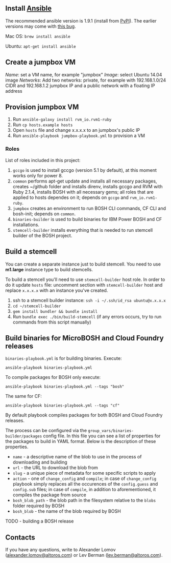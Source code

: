 ## Install [Ansible](http://www.ansible.com/)

The recommended ansible version is 1.9.1 (install from [PyPI](https://pypi.python.org/pypi/ansible/1.9.1)). The earlier versions may come with [this bug](https://github.com/rvm/rvm1-ansible/issues/44).

Mac OS:
`brew install ansible`

Ubuntu:
`apt-get install ansible`

## Create a jumpbox VM

_Name_: set a VM name, for example "jumpbox"
_Image_: select Ubuntu 14.04 image
_Networks_: Add two networks: private, for example with 192.168.1.0/24 CIDR and 192.168.1.2 jumpbox IP and a public network with a floating IP address

## Provision jumpbox VM

1. Run `ansible-galaxy install rvm_io.rvm1-ruby`
1. Run `cp hosts.example hosts`
1. Open `hosts` file and change x.x.x.x to an jumpbox's public IP
1. Run `ansible-playbook jumpbox-playbook.yml` to provision a VM

### Roles

List of roles included in this project:

1. `gccgo` is used to install gccgo (version 5.1 by default), at this moment works only for power 8.
1. `common` performs apt-get update and installs all necessary packages, creates ~/github folder and installs direnv, installs gccgo and RVM with Ruby 2.1.4, installs BOSH with all necessary gems; all roles that are applied to hosts dependes on it; depends on `gccgo` and `rvm_io.rvm1-ruby`.
1. `jumpbox` creates an environment to run BOSH CLI commands, CF CLI and bosh-init; depends on `common`.
1. `binaries-builder` is used to build binaries for IBM Power BOSH and CF installations.
1. `stemcell-builder` installs everything that is needed to run stemcell builder of the BOSH project.


## Build a stemcell

You can create a separate instance just to build stemcell. You need to use __m1.large__ instance type to build stemcells.

To build a stemcell you'll need to use `stemcell-builder` host role. In order to do it update `hosts` file: uncomment section with `stemcell-builder` host and replace `x.x.x.x` with an instance you've created.

1. ssh to a stemcell builder instance: `ssh -i ~/.ssh/id_rsa ubuntu@x.x.x.x`
1. `cd ~/stemcell-builder`
1. `gem install bundler && bundle install`
1. Run `bundle exec ./bin/build-stemcell` (if any errors occurs, try to run commands from this script manually)


## Build binaries for MicroBOSH and Cloud Foundry releases

`binaries-playbook.yml` is for building binaries. Execute:

```
ansible-playbook binaries-playbook.yml
```

To compile packages for BOSH only execute:

```
ansible-playbook binaries-playbook.yml --tags "bosh"
```

The same for CF:

```
ansible-playbook binaries-playbook.yml --tags "cf"
```

By default playbook compiles packages for both BOSH and Cloud Foundry releases.

The process can be configured via the `group_vars/binaries-builder/packages` config file. In this file you can
see a list of properties for the packages to build in YAML format. Below is the description of these properties.

* `name` - a descriptive name of the blob to use in the process of downloading and building
* `url` - the URL to download the blob from
* `slug` - a unique piece of metadata for some specific scripts to apply
* `action` - one of `change_config` and `compile`; in case of `change_config` playbook simply replaces all the occurences of the `config.guess` and `config.sub` files; in case of `compile`, in addition to aforementioned, it compiles the package from source
* `bosh_blob_path` - the blob path in the filesystem relative to the `blobs` folder required by BOSH
* `bosh_blob` - the name of the blob required by BOSH

TODO - building a BOSH release

## Contacts

If you have any questions, write to Alexander Lomov (alexander.lomov@altoros.com) or Lev Berman (lev.berman@altoros.com).

